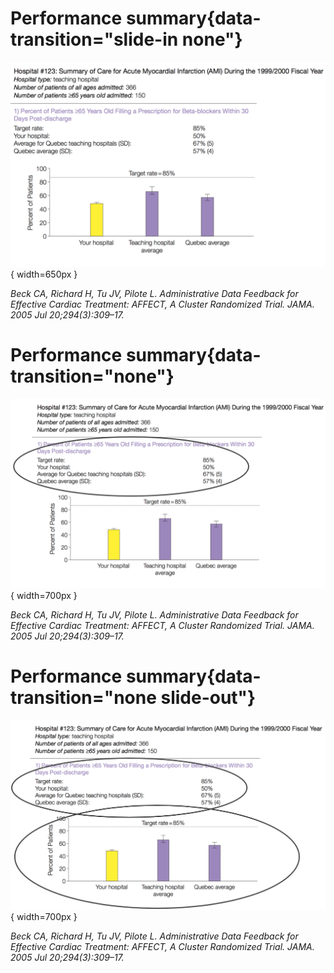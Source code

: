 # Performance summary{data-transition="slide-in none"}
![](assets/performance-summary.png){ width=650px }

<cite>Beck CA, Richard H, Tu JV, Pilote L. Administrative Data Feedback for Effective Cardiac Treatment: AFFECT, A Cluster Randomized Trial. JAMA. 2005 Jul 20;294(3):309–17. </cite>

# Performance summary{data-transition="none"}
![](assets/performance-summary-1-circle.png){ width=700px }

<cite>Beck CA, Richard H, Tu JV, Pilote L. Administrative Data Feedback for Effective Cardiac Treatment: AFFECT, A Cluster Randomized Trial. JAMA. 2005 Jul 20;294(3):309–17. </cite>

# Performance summary{data-transition="none slide-out"}
![](assets/feedback-content-vs-form.png){ width=700px }

<cite>Beck CA, Richard H, Tu JV, Pilote L. Administrative Data Feedback for Effective Cardiac Treatment: AFFECT, A Cluster Randomized Trial. JAMA. 2005 Jul 20;294(3):309–17. </cite>
